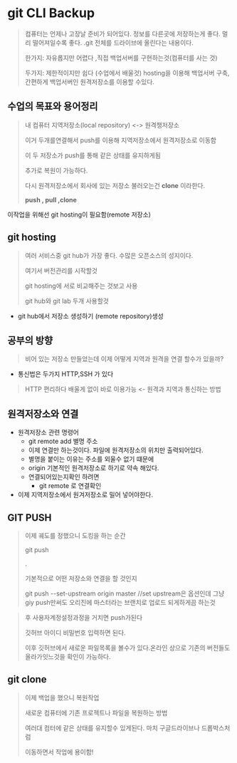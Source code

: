 # git CLI Backup

> 컴퓨터는 언제나 고장날 준비가 되어있다. 정보를 다른곳에 저장하는게 좋다. 멀리 떨어져일수록 좋다.  .git 전체를 드라이브에 올린다는 내용이다.
>
> 한가지: 자유롭지만 어렵다 ,직접 백업서버를 구현하는것(컴퓨터를 사는 것)
>
> 두가지: 제한적이지만 쉽다 (수업에서 배울것) hosting을 이용해 백업서버 구축, 간편하게 백업서버인 원격저장소를 이용할 수있다. 



## 수업의 목표와 용어정리

> 내 컴퓨터 지역저장소(local repository) <-> 원격챙저장소
>
> 이거 두개를연결해서 push를 이용해 지역저장소에서 원격저장소로 이동함
>
> 이 두 저장소가 push를 통해 같은 상태를 유지하게됨
>
> 추가로 복원이 가능하다.
>
> 다시 원격저장소에서 회사에 있는 저장소 불러오는건 **clone** 이라한다.
>
> **push , pull ,clone**



이작업을 위해선 git hosting이 필요함(remote 저장소)

## git hosting

> 여러 서비스중 git hub가 가장 좋다. 수많은 오픈소스의 성지이다.
>
> 여기서 버전관리를 시작할것
>
> git hosting에 서로 비교해주는 것보고 사용
>
> git hub와 git lab 두개 사용할것



* git hub에서 저장소 생성하기 (remote repository)생성



## 공부의 방향

>
>
>비어 있는 저장소 만들었는데 이제 어떻게 지역과 원격을 연결 할수가 있을까?

* 통신법은 두가지  HTTP,SSH 가 있다

> HTTP 편리하다 배울게 없이 바로 이용가능 <- 원격과 지역과 통신하는 방법



## 원격저장소와 연결

* 원격저장소 관련 명령어
  *  git remote add 별명 주소
    * 이제 연결만 하는것이다. 파일에 원격저장소의 위치만 출력되어있다.
    * 별명을 붙이는 이유는 주소를 외울수 없기 떄문에
    * origin 기본적인 원격저장소로 하기로 약속 해있다.
    * 연결되어있는지확인 하려면
      *  git remote 로 연결확인
* 이제 지역저장소에서 원겨저장소로 밀어 넣어야한다.

## GIT PUSH

> 이제 궤도를 정했으니 도킹을 하는 순간
>
> git push 
>
> .
>
> 기본적으로 어떤 저장소와 연결을 할 것인지
>
> git push --set-upstream origin master //set upstream은 옵션인데 그냥 giy push만써도 오리진에 마스터라는 브랜치로 업로드 되게하게끔 하는것

> 후 사용자계정설정과정을 거치면 push가된다
>
> 깃허브 아이디 비밀번호 입력하면 된다.
>
> 이후 깃허브에서 새로운 파일목록을 볼수가 있다.온라인 상으로 기존의 버전들도 올라가잇느것을 확인이 가능하다. 





## git clone

> 이제 백업을 했으니 복원작업
>
> 새로운 컴퓨터에 기존 프로젝트나  파일을 복원하는 방법
>
> 여러대 컴터에 같은 상태를 유지할수 있게된다. 마치 구글드라이브나 드롭박스처럼
>
> 이동하면서 작업에 용이함!